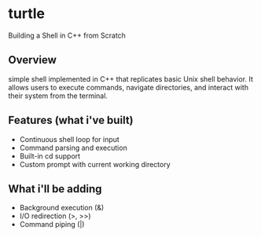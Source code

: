 # turtle
Building a Shell in C++ from Scratch

## Overview
simple shell implemented in C++ that replicates basic Unix shell behavior. It allows users to execute commands, navigate directories, and interact with their system from the terminal.

## Features (what i've built)
- Continuous shell loop for input
- Command parsing and execution
- Built-in cd support
- Custom prompt with current working directory

## What i'll be adding
- Background execution (&)
- I/O redirection (>, >>)
- Command piping (|)
